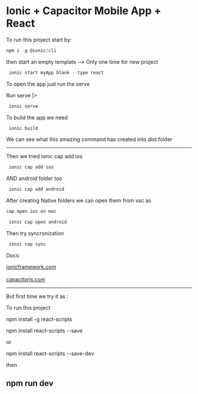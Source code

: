 # Ionic + Capacitor Mobile App + React

To run this project start by:

```js
npm i -g @ionic/cli
```
then start an empty template --> Only one time for new project

```js
 ionic start myApp blank --type react
```
To open the app just run the serve

Run serve |> 
```js
 ionic serve
```

To build the app we need 

```js
 ionic build
```
We can see what this amazing command has created into dist folder

<hr>
Then we tried ionic cap add ios 

```js
 ionic cap add ios
```

AND android folder too

```js
 ionic cap add android
```

After creating Native folders we can open them from vsc as 
```js
cap open ios on mac
```

```js
 ionic cap open android
```
Then try syncronization 

```js
 ionic cap sync
```

Docs:

<a href="ionicframework.com" target="_hblank">  
ionicframework.com
</a>
<br>
<br>
<a href="https://capacitorjs.com" target="_hblank">  
capacitorjs.com
</a>

------
>>>
But first time we try it as :

To run this project 

npm install -g react-scripts

npm install react-scripts --save 

or 

npm install react-scripts --save-dev

then 

npm run dev
------